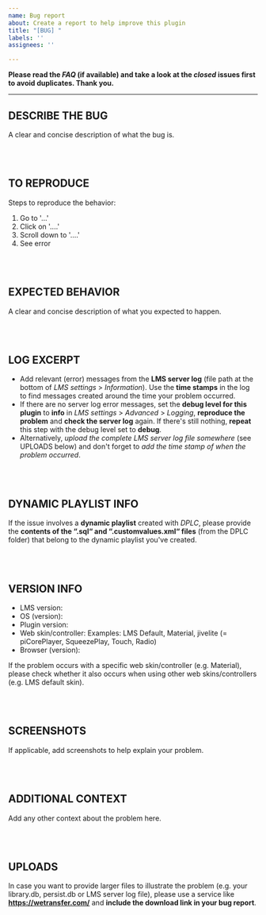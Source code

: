 ```yaml
---
name: Bug report
about: Create a report to help improve this plugin
title: "[BUG] "
labels: ''
assignees: ''

---
```


**Please read the *FAQ* (if available) and take a look at the *closed* issues first to avoid duplicates. Thank you.**

---

## DESCRIBE THE BUG
A clear and concise description of what the bug is.



<br><br>
## TO REPRODUCE
Steps to reproduce the behavior:
1. Go to '...'
2. Click on '....'
3. Scroll down to '....'
4. See error



<br><br>
## EXPECTED BEHAVIOR
A clear and concise description of what you expected to happen.



<br><br>
## LOG EXCERPT
* Add relevant (error) messages from the **LMS server log** (file path at the bottom of *LMS settings* > *Information*). Use the **time stamps** in the log to find messages created around the time your problem occurred.
* If there are no server log error messages, set the **debug level for this plugin** to **info** in *LMS settings* > *Advanced* > *Logging*, **reproduce the problem** and **check the server log** again. If there's still nothing, **repeat** this step with the debug level set to **debug**.
* Alternatively, *upload the complete LMS server log file somewhere* (see UPLOADS below) and don't forget to *add the time stamp of when the problem occurred*.



<br><br>
## DYNAMIC PLAYLIST INFO
If the issue involves a **dynamic playlist** created with *DPLC*, please provide
the **contents of the “.sql“ and “.customvalues.xml“ files** (from the DPLC folder) that belong to the dynamic playlist you've created.



<br><br>
## VERSION INFO
* LMS version:
* OS (version):
* Plugin version:
* Web skin/controller:     Examples: LMS Default, Material, jivelite (= piCorePlayer, SqueezePlay, Touch, Radio)
* Browser (version):

If the problem occurs with a specific web skin/controller (e.g. Material), please check whether it also occurs when using other web skins/controllers (e.g. LMS default skin).



<br><br>
## SCREENSHOTS
If applicable, add screenshots to help explain your problem.



<br><br>
## ADDITIONAL CONTEXT
Add any other context about the problem here.



<br><br>
## UPLOADS
In case you want to provide larger files to illustrate the problem (e.g. your library.db, persist.db or LMS server log file), please use a service like **https://wetransfer.com/** and **include the download link in your bug report**.
<br>
